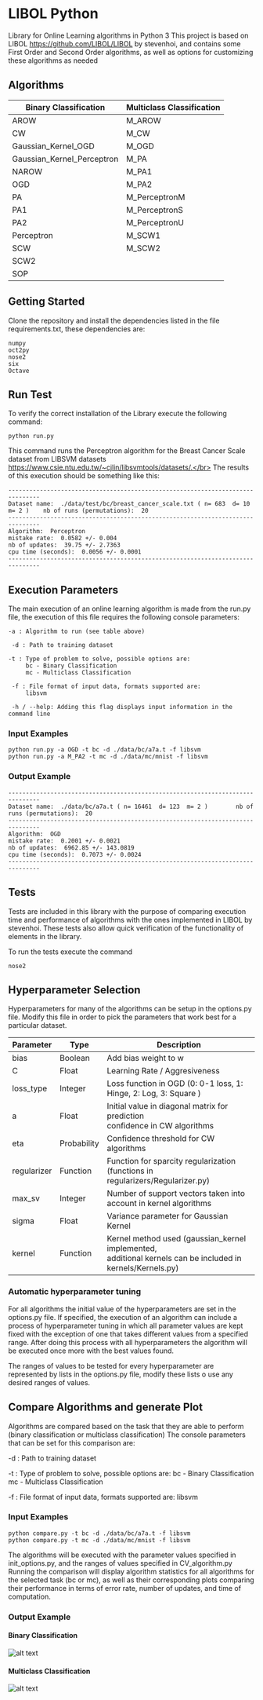 # LIBOL Python

Library for Online Learning algorithms in Python 3
This project is based on LIBOL https://github.com/LIBOL/LIBOL by stevenhoi,
and contains some First Order and Second Order algorithms, as well as options for 
customizing these algorithms as needed

## Algorithms

Binary Classification           | Multiclass Classification
------------------------------- | -------------------------
AROW                            | M_AROW
CW                              | M_CW
Gaussian_Kernel_OGD             | M_OGD
Gaussian_Kernel_Perceptron      | M_PA
NAROW                           | M_PA1
OGD                             | M_PA2
PA                              | M_PerceptronM
PA1                             | M_PerceptronS
PA2                             | M_PerceptronU
Perceptron                      | M_SCW1
SCW                             | M_SCW2
SCW2                            | 
SOP                             |


## Getting Started

Clone the repository and install the dependencies listed in the file requirements.txt, these dependencies are:
```
numpy
oct2py
nose2
six
Octave
```

## Run Test

To verify the correct installation of the Library execute the following command:
```
python run.py
```
This command runs the Perceptron algorithm for the Breast Cancer Scale dataset from LIBSVM datasets https://www.csie.ntu.edu.tw/~cjlin/libsvmtools/datasets/.</br>
The results of this execution should be something like this:

```
-------------------------------------------------------------------------------
Dataset name:  ./data/test/bc/breast_cancer_scale.txt ( n= 683  d= 10  m= 2 )    nb of runs (permutations):  20
-------------------------------------------------------------------------------
Algorithm:  Perceptron
mistake rate:  0.0582 +/- 0.004
nb of updates:  39.75 +/- 2.7363
cpu time (seconds):  0.0056 +/- 0.0001
-------------------------------------------------------------------------------
```

## Execution Parameters

The main execution of an online learning algorithm is made from the run.py file,
the execution of this file requires the following console parameters:

```
-a : Algorithm to run (see table above)

 -d : Path to training dataset

-t : Type of problem to solve, possible options are:
     bc - Binary Classification
     mc - Multiclass Classification
 
 -f : File format of input data, formats supported are:
     libsvm

 -h / --help: Adding this flag displays input information in the command line

```
### Input Examples

```
python run.py -a OGD -t bc -d ./data/bc/a7a.t -f libsvm
python run.py -a M_PA2 -t mc -d ./data/mc/mnist -f libsvm

```
### Output Example
```
-------------------------------------------------------------------------------
Dataset name:  ./data/bc/a7a.t ( n= 16461  d= 123  m= 2 )        nb of runs (permutations):  20
-------------------------------------------------------------------------------
Algorithm:  OGD
mistake rate:  0.2001 +/- 0.0021
nb of updates:  6962.85 +/- 143.0819
cpu time (seconds):  0.7073 +/- 0.0024
-------------------------------------------------------------------------------
```
## Tests

Tests are included in this library with the purpose of comparing execution time and performance of algorithms with the ones implemented in LIBOL by stevenhoi.
These tests also allow quick verification of the functionality of elements in the library.

To run the tests execute the command
```
nose2
```

## Hyperparameter Selection

Hyperparameters for many of the algorithms can be setup in the options.py file.
Modify this file in order to pick the parameters that work best for a particular dataset.

Parameter   | Type        |                 Description
------------|-------------|------------------------------------------------------------
bias        | Boolean     | Add bias weight to w
C           | Float       | Learning Rate / Aggresiveness
loss_type   | Integer     | Loss function in OGD (0: 0-1 loss, 1: Hinge, 2: Log, 3: Square )
a           | Float       | Initial value in diagonal matrix for prediction <br> confidence in CW algorithms
eta         | Probability | Confidence threshold for CW algorithms
regularizer | Function    | Function for sparcity regularization (functions in regularizers/Regularizer.py)
max_sv      | Integer     | Number of support vectors taken into account in kernel algorithms
sigma       | Float       | Variance parameter for Gaussian Kernel
kernel      | Function    | Kernel method used (gaussian_kernel implemented, <br> additional kernels can be included in kernels/Kernels.py) 

### Automatic hyperparameter tuning

For all algorithms the initial value of the hyperparameters are set in the options.py file.
If specified, the execution of an algorithm can include a process of hyperparameter tuning in which all parameter values are kept fixed with the exception of one that takes different values from a specified range. After doing this process with all hyperparameters the algorithm will be executed once more with the best values found.

The ranges of values to be tested for every hyperparameter are represented by lists in the options.py file, modify these lists o use any desired ranges of values.

## Compare Algorithms and generate Plot

Algorithms are compared based on the task that they are able to perform (binary classification or multiclass classification)
The console parameters that can be set for this comparison are:

 -d : Path to training dataset

-t : Type of problem to solve, possible options are:
     bc - Binary Classification
     mc - Multiclass Classification
 
 -f : File format of input data, formats supported are:
     libsvm

### Input Examples
```
python compare.py -t bc -d ./data/bc/a7a.t -f libsvm
python compare.py -t mc -d ./data/mc/mnist -f libsvm
```
The algorithms will be executed with the parameter values specified in init_options.py, and the ranges of values specified in CV_algorithm.py
Running the comparison will display algorithm statistics for all algorithms for the selected task (bc or mc), as well as their corresponding plots comparing their performance in terms of error rate, number of updates, and time of computation.

### Output Example
#### Binary Classification
![alt text](https://github.com/LGuitron/LIBOL-python/blob/master/results/bc_plot_error_rate.png)

#### Multiclass Classification
![alt text](https://github.com/LGuitron/LIBOL-python/blob/master/results/mc_plot_error_rate.png)
